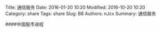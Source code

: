 Title: 通信服务
Date: 2016-01-20 10:20
Modified: 2016-10-20 10:20
Category: share
Tags: share
Slug: B8
Authors: nJcx
Summary: 通信服务


####中国股市进程

